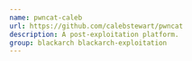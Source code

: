 ```yaml
---
name: pwncat-caleb
url: https://github.com/calebstewart/pwncat
description: A post-exploitation platform.
group: blackarch blackarch-exploitation
---
```

